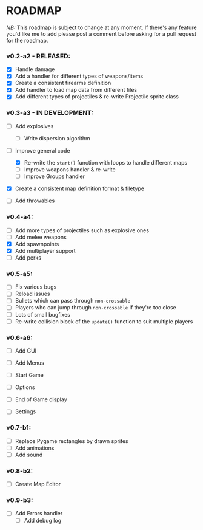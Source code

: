 # ROADMAP

*NB:* This roadmap is subject to change at any moment. If there's any feature you'd like me to add please post a comment before asking for a pull request for the roadmap.

### v0.2-a2 - RELEASED:

- [x] Handle damage
- [x] Add a handler for different types of weapons/items 
- [x] Create a consistent firearms definition
- [x] Add handler to load map data from different files
- [x] Add different types of projectiles & re-write Projectile sprite class

### v0.3-a3 - IN DEVELOPMENT:

- [ ] Add explosives
  - [ ] Write dispersion algorithm
- [ ] Improve general code
  - [x] Re-write the `start()` function with loops to handle different maps
  - [ ] Improve weapons handler & re-write
  - [ ] Improve Groups handler 
- [x] Create a consistent map definition format & filetype
- [ ] Add throwables


### v0.4-a4:

- [ ] Add more types of projectiles such as explosive ones
- [ ] Add melee weapons
- [x] Add spawnpoints
- [x] Add multiplayer support
- [ ] Add perks

### v0.5-a5:

- [ ] Fix various bugs
 - [ ] Reload issues
 - [ ] Bullets which can pass through `non-crossable`
 - [ ] Players who can jump through `non-crossable` if they're too close
 - [ ] Lots of small bugfixes
- [ ] Re-write collision block of the `update()` function to suit multiple players

### v0.6-a6:

- [ ] Add GUI
 - [ ] Add Menus
  - [ ] Start Game
  - [ ] Options
  - [ ] End of Game display
  - [ ] Settings


### v0.7-b1:

- [ ] Replace Pygame rectangles by drawn sprites
 - [ ] Add animations
- [ ] Add sound

### v0.8-b2:

- [ ] Create Map Editor

### v0.9-b3:

- [ ] Add Errors handler
  - [ ] Add debug log